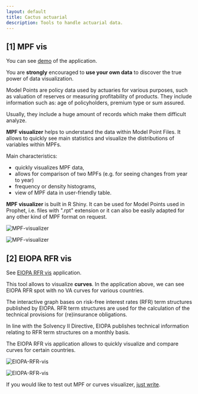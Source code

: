 ```yaml
---
layout: default
title: Cactus actuarial
description: Tools to handle actuarial data.
---
```


## [1] MPF vis

You can see [demo](https://cactus-actuarial.shinyapps.io/mpf-vis/) of the application. 

You are **strongly** encouraged to **use your own data** to discover the true power of data visualization.

Model Points are policy data used by actuaries for various purposes, such as valuation of reserves or measuring profitability of products. They include information such as: age of policyholders, premium type or sum assured. 

Usually, they include a huge amount of records which make them difficult analyze.

**MPF visualizer** helps to understand the data within Model Point Files. It allows to quickly see main statistics and visualize the distributions of variables within MPFs.

Main characteristics:
* quickly visualizes MPF data,
* allows for comparison of two MPFs (e.g. for seeing changes from year to year)
* frequency or density histograms,
* view of MPF data in user-friendly table.

**MPF visualizer** is built in R Shiny. It can be used for Model Points used in Prophet, i.e. files with ".rpt" extension or it can also be easily adapted for any other kind of MPF format on request.

![MPF-visualizer](../img/screen-1.png)

![MPF-visualizer](../img/screen-2.png)

## [2] EIOPA RFR vis

See [EIOPA RFR vis](https://cactus-actuarial.shinyapps.io/eiopa-rfr-vis/) application.

This tool allows to visualize **curves**. In the application above, we can see EIOPA RFR spot with no VA curves for various countries.

The interactive graph bases on risk-free interest rates (RFR) term structures published by EIOPA. RFR term structures are used for the calculation of the technical provisions for (re)insurance obligations.

In line with the Solvency II Directive, EIOPA publishes technical information relating to RFR term structures on a monthly basis.

The EIOPA RFR vis application allows to quickly visualize and compare curves for certain countries.

![EIOPA-RFR-vis](../img/eiopa-rfr-1.png)

![EIOPA-RFR-vis](../img/eiopa-rfr-2.png)

If you would like to test out MPF or curves visualizer, [just write](./contact.html).